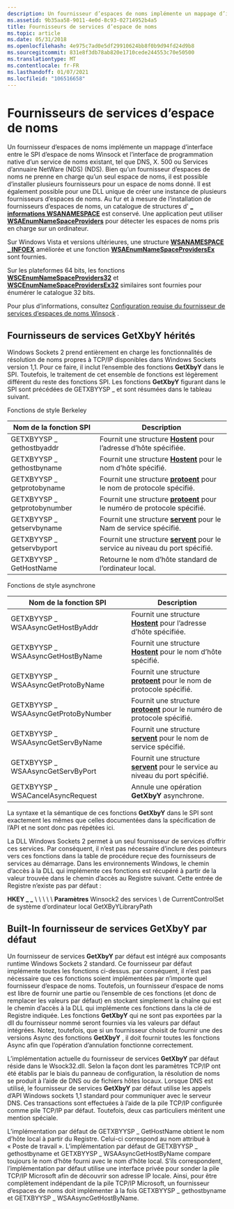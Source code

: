 ```yaml
---
description: Un fournisseur d’espaces de noms implémente un mappage d’interface entre le SPI d’espace de noms Winsock et l’interface de programmation native d’un service de noms existant, tel que DNS, X. 500 ou Services d’annuaire NetWare (NDS) (NDS).
ms.assetid: 9b35aa58-9011-4e0d-8c93-02714952b4a5
title: Fournisseurs de services d’espace de noms
ms.topic: article
ms.date: 05/31/2018
ms.openlocfilehash: 4e975c7ad0e5df29910624bb8f0b9d94fd24d9b8
ms.sourcegitcommit: 831e8f3db78ab820e1710cede244553c70e50500
ms.translationtype: MT
ms.contentlocale: fr-FR
ms.lasthandoff: 01/07/2021
ms.locfileid: "106516658"
---
```

# <a name="namespace-service-providers"></a>Fournisseurs de services d’espace de noms

Un fournisseur d’espaces de noms implémente un mappage d’interface entre le SPI d’espace de noms Winsock et l’interface de programmation native d’un service de noms existant, tel que DNS, X. 500 ou Services d’annuaire NetWare (NDS) (NDS). Bien qu’un fournisseur d’espaces de noms ne prenne en charge qu’un seul espace de noms, il est possible d’installer plusieurs fournisseurs pour un espace de noms donné. Il est également possible pour une DLL unique de créer une instance de plusieurs fournisseurs d’espaces de noms. Au fur et à mesure de l’installation de fournisseurs d’espaces de noms, un catalogue de structures d' [**\_ informations WSANAMESPACE**](/windows/desktop/api/Winsock2/ns-winsock2-wsanamespace_infow) est conservé. Une application peut utiliser [**WSAEnumNameSpaceProviders**](/windows/desktop/api/Winsock2/nf-winsock2-wsaenumnamespaceprovidersa) pour détecter les espaces de noms pris en charge sur un ordinateur.

Sur Windows Vista et versions ultérieures, une structure [**WSANAMESPACE \_ INFOEX**](/windows/desktop/api/Winsock2/ns-winsock2-wsanamespace_infoexw) améliorée et une fonction [**WSAEnumNameSpaceProvidersEx**](/windows/desktop/api/Winsock2/nf-winsock2-wsaenumnamespaceprovidersexa) sont fournies.

Sur les plateformes 64 bits, les fonctions [**WSCEnumNameSpaceProviders32**](/windows/desktop/api/Ws2spi/nf-ws2spi-wscenumnamespaceproviders32) et [**WSCEnumNameSpaceProvidersEx32**](/windows/desktop/api/Ws2spi/nf-ws2spi-wscenumnamespaceprovidersex32) similaires sont fournies pour énumérer le catalogue 32 bits.

Pour plus d’informations, consultez [Configuration requise du fournisseur de services d’espaces de noms Winsock](winsock-namespace-service-provider-requirements.md) .

## <a name="legacy-getxbyy-service-providers"></a>Fournisseurs de services GetXbyY hérités

Windows Sockets 2 prend entièrement en charge les fonctionnalités de résolution de noms propres à TCP/IP disponibles dans Windows Sockets version 1,1. Pour ce faire, il inclut l’ensemble des fonctions **GetXbyY** dans le SPI. Toutefois, le traitement de cet ensemble de fonctions est légèrement différent du reste des fonctions SPI. Les fonctions **GetXbyY** figurant dans le SPI sont précédées de GETXBYYSP \_ et sont résumées dans le tableau suivant.

Fonctions de style Berkeley



| Nom de la fonction SPI           | Description                                                                              |
|-----------------------------|------------------------------------------------------------------------------------------|
| GETXBYYSP \_ gethostbyaddr    | Fournit une structure [**Hostent**](/windows/desktop/api/winsock/ns-winsock-hostent) pour l’adresse d’hôte spécifiée.        |
| GETXBYYSP \_ gethostbyname    | Fournit une structure [**Hostent**](/windows/desktop/api/winsock/ns-winsock-hostent) pour le nom d’hôte spécifié.           |
| GETXBYYSP \_ getprotobyname   | Fournit une structure [**protoent**](/windows/desktop/api/winsock/ns-winsock-protoent) pour le nom de protocole spécifié.     |
| GETXBYYSP \_ getprotobynumber | Fournit une structure [**protoent**](/windows/desktop/api/winsock/ns-winsock-protoent) pour le numéro de protocole spécifié.   |
| GETXBYYSP \_ getservbyname    | Fournit une structure [**servent**](/windows/desktop/api/winsock/ns-winsock-servent) pour le Nam de service spécifié.        |
| GETXBYYSP \_ getservbyport    | Fournit une structure [**servent**](/windows/desktop/api/winsock/ns-winsock-servent) pour le service au niveau du port spécifié. |
| GETXBYYSP \_ GetHostName      | Retourne le nom d’hôte standard de l’ordinateur local.                                   |



 

Fonctions de style asynchrone



| Nom de la fonction SPI                   | Description                                                                              |
|-------------------------------------|------------------------------------------------------------------------------------------|
| GETXBYYSP \_ WSAAsyncGetHostByAddr    | Fournit une structure [**Hostent**](/windows/desktop/api/winsock/ns-winsock-hostent) pour l’adresse d’hôte spécifiée.        |
| GETXBYYSP \_ WSAAsyncGetHostByName    | Fournit une structure [**Hostent**](/windows/desktop/api/winsock/ns-winsock-hostent) pour le nom d’hôte spécifié.           |
| GETXBYYSP \_ WSAAsyncGetProtoByName   | Fournit une structure [**protoent**](/windows/desktop/api/winsock/ns-winsock-protoent) pour le nom de protocole spécifié.     |
| GETXBYYSP \_ WSAAsyncGetProtoByNumber | Fournit une structure [**protoent**](/windows/desktop/api/winsock/ns-winsock-protoent) pour le numéro de protocole spécifié.   |
| GETXBYYSP \_ WSAAsyncGetServByName    | Fournit une structure [**servent**](/windows/desktop/api/winsock/ns-winsock-servent) pour le nom de service spécifié.        |
| GETXBYYSP \_ WSAAsyncGetServByPort    | Fournit une structure [**servent**](/windows/desktop/api/winsock/ns-winsock-servent) pour le service au niveau du port spécifié. |
| GETXBYYSP \_ WSACancelAsyncRequest    | Annule une opération **GetXbyY** asynchrone.                                           |



 

La syntaxe et la sémantique de ces fonctions **GetXbyY** dans le SPI sont exactement les mêmes que celles documentées dans la spécification de l’API et ne sont donc pas répétées ici.

La DLL Windows Sockets 2 permet à un seul fournisseur de services d’offrir ces services. Par conséquent, il n’est pas nécessaire d’inclure des pointeurs vers ces fonctions dans la table de procédure reçue des fournisseurs de services au démarrage. Dans les environnements Windows, le chemin d’accès à la DLL qui implémente ces fonctions est récupéré à partir de la valeur trouvée dans le chemin d’accès au Registre suivant. Cette entrée de Registre n’existe pas par défaut :

**HKEY \_ \_** \\  \\  \\  \\  \\ **Paramètres** Winsock2 des services \\  de CurrentControlSet de système d’ordinateur local GetXByYLibraryPath

## <a name="built-in-default-getxbyy-service-provider"></a>Built-In fournisseur de services GetXbyY par défaut

Un fournisseur de services **GetXbyY** par défaut est intégré aux composants runtime Windows Sockets 2 standard. Ce fournisseur par défaut implémente toutes les fonctions ci-dessus. par conséquent, il n’est pas nécessaire que ces fonctions soient implémentées par n’importe quel fournisseur d’espace de noms. Toutefois, un fournisseur d’espace de noms est libre de fournir une partie ou l’ensemble de ces fonctions (et donc de remplacer les valeurs par défaut) en stockant simplement la chaîne qui est le chemin d’accès à la DLL qui implémente ces fonctions dans la clé de Registre indiquée. Les fonctions **GetXbyY** qui ne sont pas exportées par la dll du fournisseur nommé seront fournies via les valeurs par défaut intégrées. Notez, toutefois, que si un fournisseur choisit de fournir une des versions Async des fonctions **GetXbyY** , il doit fournir toutes les fonctions Async afin que l’opération d’annulation fonctionne correctement.

L’implémentation actuelle du fournisseur de services **GetXbyY** par défaut réside dans le Wsock32.dll. Selon la façon dont les paramètres TCP/IP ont été établis par le biais du panneau de configuration, la résolution de noms se produit à l’aide de DNS ou de fichiers hôtes locaux. Lorsque DNS est utilisé, le fournisseur de services **GetXbyY** par défaut utilise les appels d’API Windows sockets 1,1 standard pour communiquer avec le serveur DNS. Ces transactions sont effectuées à l’aide de la pile TCP/IP configurée comme pile TCP/IP par défaut. Toutefois, deux cas particuliers méritent une mention spéciale.

L’implémentation par défaut de GETXBYYSP \_ GetHostName obtient le nom d’hôte local à partir du Registre. Celui-ci correspond au nom attribué à « Poste de travail ». L’implémentation par défaut de GETXBYYSP \_ gethostbyname et GETXBYYSP \_ WSAAsyncGetHostByName compare toujours le nom d’hôte fourni avec le nom d’hôte local. S’ils correspondent, l’implémentation par défaut utilise une interface privée pour sonder la pile TCP/IP Microsoft afin de découvrir son adresse IP locale. Ainsi, pour être complètement indépendant de la pile TCP/IP Microsoft, un fournisseur d’espaces de noms doit implémenter à la fois GETXBYYSP \_ gethostbyname et GETXBYYSP \_ WSAAsyncGetHostByName.

 

 



